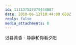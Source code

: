 ```yaml
---
id: 111137527879444887
date: 2010-06-12T18:44:00.000Z
reply: false
media_attachments: 0
---
```


迟暮黄昏 - 静静和你看夕阳 ​​​​


